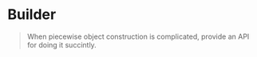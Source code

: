 # Builder
> When piecewise object construction is complicated, provide an API for doing it succintly.
